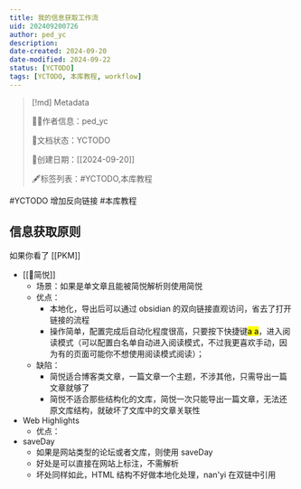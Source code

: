 ```yaml
---
title: 我的信息获取工作流
uid: 202409200726
author: ped_yc
description: 
date-created: 2024-09-20
date-modified: 2024-09-22
status: [YCTODO]
tags: [YCTODO, 本库教程, workflow]
---
```


> [!md] Metadata
>
> 🙇‍♂作者信息：ped_yc
>
>
> 🌱文档状态：YCTODO
>
> 📅创建日期：[[2024-09-20]]
>
>
> 🖋标签列表：#YCTODO,本库教程

#YCTODO 增加反向链接
#本库教程

## 信息获取原则

如果你看了 [[PKM]]

- [[🤖简悦]]
	- 场景：如果是单文章且能被简悦解析则使用简悦
	- 优点：
		- 本地化，导出后可以通过 obsidian 的双向链接直观访问，省去了打开链接的流程
		- 操作简单，配置完成后自动化程度很高，只要按下快捷键<mark class="hltr-red">a a</mark>，进入阅读模式（可以配置白名单自动进入阅读模式，不过我更喜欢手动，因为有的页面可能你不想使用阅读模式阅读）；
	- 缺陷：
		- 简悦适合博客类文章，一篇文章一个主题，不涉其他，只需导出一篇文章就够了
		- 简悦不适合那些结构化的文库，简悦一次只能导出一篇文章，无法还原文库结构，就破坏了文库中的文章关联性
- Web Highlights
	- 优点：
- saveDay
	- 如果是网站类型的论坛或者文库，则使用 saveDay
	- 好处是可以直接在网站上标注，不需解析
	- 坏处同样如此，HTML 结构不好做本地化处理，nan'yi 在双链中引用
